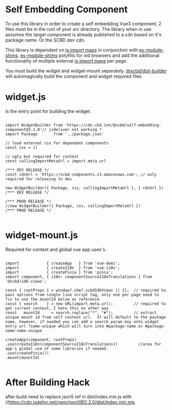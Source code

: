 # Self Embedding Component

To use this library in order to create a self embedding Vue3 component, 2 files must be in the root of your src directory.  The library when in use assumes the target component is already published to a cdn based on it's package name.  Or the SCBD dev cdn.

This library is dependant on 
[js import maps](https://developer.mozilla.org/en-US/docs/Web/HTML/Element/script/type/importmap) in conjunction with [es-module-shims](https://www.npmjs.com/package/es-module-shims).   [es-module-shims](https://www.npmjs.com/package/es-module-shims) polyfills for old browsers and add the additional functionality of multiple external [js import maps](https://developer.mozilla.org/en-US/docs/Web/HTML/Element/script/type/importmap) per page.

You must build the widget and widget-mount separately. [@scbd/dist-builder](https://github.com/scbd/dist-builder) will automagically build the component and widget required files.

# widget.js

Is the entry point for building the widget.  

```

import WidgetBuilder from 'https://cdn.cbd.int/@scbd/self-embedding-component@3.1.0'// jsdeliver not working ?
import Package       from '../package.json'

// load external css for dependant components
const css = []

// ugly but required for context
const callingImportMetaUrl = import.meta.url

/*** DEV RELEASE */
const cdnUrl = 'https://scbd-components.s3.amazonaws.com'; // only required for releasing to dev

new WidgetBuilder({ Package, css, callingImportMetaUrl }, { cdnUrl }) 
/*** DEV RELEASE */

/*** PROD RELEASE */
//new WidgetBuilder({ Package, css, callingImportMetaUrl }) 
/*** PROD RELEASE */


```

# widget-mount.js

Required for context and global vue app uses's.

```

import            { createApp   } from 'vue-demi';
import            { createI18n  } from 'vue-i18n';
import            { createPinia } from 'pinia';
import component, { i18n: componentSourceI18nTranslations } from '@scbd/idb-views';

const { rootProps } = window?.chm?.scbdIdbViews || {};  // required to pass options from single line script tag, only one per page need to fix to use the mountId below as reference
const { search    } = new URL(import.meta.url);         // required to get current context, I hate this no other way
const   mountId     = search.replace("?", "#");         // extract unique mount id from self context url.  It will default to the package name, however, if needed you can add a search param key onto widget entry url ?some-unique which will turn into #package-name or #package-name-some-unique

createApp(component, rootProps)
.use(createI18n(componentSourceI18nTranslations))         //area for app's global use of some libraries if needed.
.use(createPinia())
.mount(mountId)


```

# After Building Hack
after build need to replace json5 ref  in dist/index.min.js with  //https://cdn.jsdelivr.net/npm/json5@2.2.0/dist/index.min.mjs